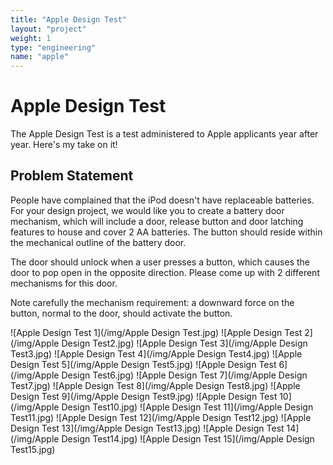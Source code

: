 ```yaml
---
title: "Apple Design Test"
layout: "project"
weight: 1
type: "engineering"
name: "apple"
---
```


# Apple Design Test

The Apple Design Test is a test administered to Apple applicants year after year. Here's my take on it!

## Problem Statement

People have complained that the iPod doesn't have replaceable batteries. For your design project, we would like you to create a battery door mechanism, which will include a door, release button and door latching features to house and cover 2 AA batteries. The button should reside within the mechanical outline of the battery door.

The door should unlock when a user presses a button, which causes the door to pop open in the opposite direction. Please come up with 2
different mechanisms for this door.

Note carefully the mechanism requirement: a downward force on the button, normal to the door, should activate the button.

![Apple Design Test 1](/img/Apple Design Test.jpg)
![Apple Design Test 2](/img/Apple Design Test2.jpg)
![Apple Design Test 3](/img/Apple Design Test3.jpg)
![Apple Design Test 4](/img/Apple Design Test4.jpg)
![Apple Design Test 5](/img/Apple Design Test5.jpg)
![Apple Design Test 6](/img/Apple Design Test6.jpg)
![Apple Design Test 7](/img/Apple Design Test7.jpg)
![Apple Design Test 8](/img/Apple Design Test8.jpg)
![Apple Design Test 9](/img/Apple Design Test9.jpg)
![Apple Design Test 10](/img/Apple Design Test10.jpg)
![Apple Design Test 11](/img/Apple Design Test11.jpg)
![Apple Design Test 12](/img/Apple Design Test12.jpg)
![Apple Design Test 13](/img/Apple Design Test13.jpg)
![Apple Design Test 14](/img/Apple Design Test14.jpg)
![Apple Design Test 15](/img/Apple Design Test15.jpg)
